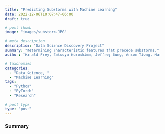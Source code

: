```yaml
---
title: "Predicting Substorms with Machine Learning"
date: 2022-12-06T10:07:47+06:00
draft: true

# post thumb
image: "images/substorm.JPG"

# meta description
description: "Data Science Discovery Project"
summary: "Determining characteristic features that precede substorms."
author: "Harald Frey, Tatsuya Kuroshima, Jeffrey Sung, Anson Tiong, Marlo Zhang & Ashna Wadhwa"

# taxonomies
categories: 
  - "Data Science, "
  - "Machine Learning"
tags:
  - "Python"
  - "PyTorch"
  - "Research"

# post type
type: "post"
---
```


### Summary
